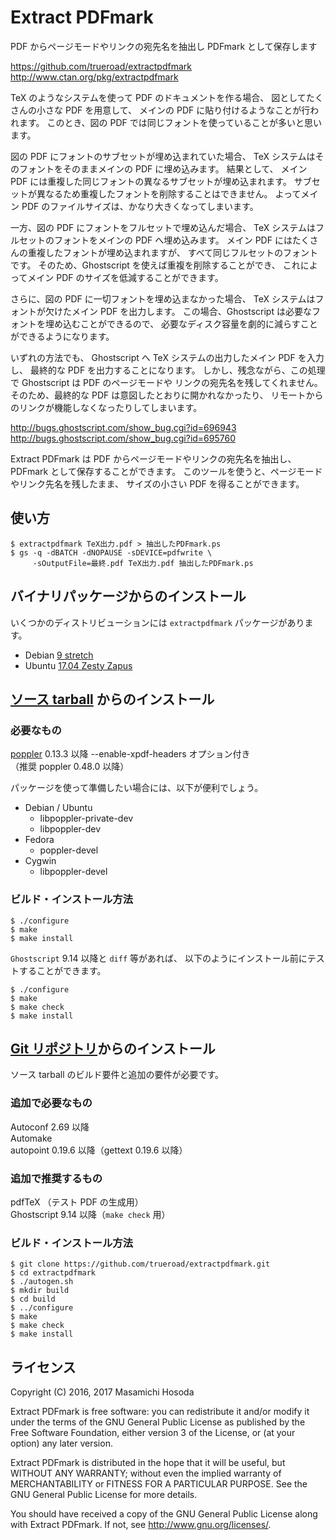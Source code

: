 <!-- -*- coding: utf-8 -*- -->
# Extract PDFmark

PDF からページモードやリンクの宛先名を抽出し PDFmark として保存します

https://github.com/trueroad/extractpdfmark  
http://www.ctan.org/pkg/extractpdfmark

TeX のようなシステムを使って PDF のドキュメントを作る場合、
図としてたくさんの小さな PDF を用意して、
メインの PDF に貼り付けるようなことが行われます。
このとき、図の PDF では同じフォントを使っていることが多いと思います。

図の PDF にフォントのサブセットが埋め込まれていた場合、
TeX システムはそのフォントをそのままメインの PDF に埋め込みます。
結果として、
メイン PDF には重複した同じフォントの異なるサブセットが埋め込まれます。
サブセットが異なるため重複したフォントを削除することはできません。
よってメイン PDF のファイルサイズは、かなり大きくなってしまいます。

一方、図の PDF にフォントをフルセットで埋め込んだ場合、
TeX システムはフルセットのフォントをメインの PDF へ埋め込みます。
メイン PDF にはたくさんの重複したフォントが埋め込まれますが、
すべて同じフルセットのフォントです。
そのため、Ghostscript を使えば重複を削除することができ、
これによってメイン PDF のサイズを低減することができます。

さらに、図の PDF に一切フォントを埋め込まなかった場合、
TeX システムはフォントが欠けたメイン PDF を出力します。
この場合、Ghostscript は必要なフォントを埋め込むことができるので、
必要なディスク容量を劇的に減らすことができるようになります。

いずれの方法でも、
Ghostscript へ TeX システムの出力したメイン PDF を入力し、
最終的な PDF を出力することになります。
しかし、残念ながら、この処理で Ghostscript は PDF のページモードや
リンクの宛先名を残してくれません。
そのため、最終的な PDF は意図したとおりに開かれなかったり、
リモートからのリンクが機能しなくなったりしてしまいます。

http://bugs.ghostscript.com/show_bug.cgi?id=696943  
http://bugs.ghostscript.com/show_bug.cgi?id=695760

Extract PDFmark は PDF からページモードやリンクの宛先名を抽出し、
PDFmark として保存することができます。
このツールを使うと、ページモードやリンク先名を残したまま、
サイズの小さい PDF を得ることができます。

## 使い方

    $ extractpdfmark TeX出力.pdf > 抽出したPDFmark.ps
    $ gs -q -dBATCH -dNOPAUSE -sDEVICE=pdfwrite \
         -sOutputFile=最終.pdf TeX出力.pdf 抽出したPDFmark.ps

## バイナリパッケージからのインストール

いくつかのディストリビューションには `extractpdfmark` パッケージがあります。

* Debian [9 stretch](https://packages.debian.org/stretch/extractpdfmark)
* Ubuntu [17.04 Zesty Zapus](http://packages.ubuntu.com/zesty/extractpdfmark)

## [ソース tarball](https://github.com/trueroad/extractpdfmark/releases/download/v1.0.1/extractpdfmark-1.0.1.tar.gz) からのインストール

### 必要なもの

[poppler](https://poppler.freedesktop.org/) 0.13.3 以降
--enable-xpdf-headers オプション付き  
（推奨 poppler 0.48.0 以降）

パッケージを使って準備したい場合には、以下が便利でしょう。

* Debian / Ubuntu
  + libpoppler-private-dev
  + libpoppler-dev
* Fedora
  + poppler-devel
* Cygwin
  + libpoppler-devel

### ビルド・インストール方法

    $ ./configure
    $ make
	$ make install

`Ghostscript` 9.14 以降と `diff` 等があれば、
以下のようにインストール前にテストすることができます。

    $ ./configure
    $ make
	$ make check
	$ make install

## [Git リポジトリ](https://github.com/trueroad/extractpdfmark)からのインストール

ソース tarball のビルド要件と追加の要件が必要です。

### 追加で必要なもの

Autoconf 2.69 以降  
Automake  
autopoint 0.19.6 以降（gettext 0.19.6 以降）

### 追加で推奨するもの

pdfTeX （テスト PDF の生成用）  
Ghostscript 9.14 以降（`make check` 用）

### ビルド・インストール方法

    $ git clone https://github.com/trueroad/extractpdfmark.git
	$ cd extractpdfmark
	$ ./autogen.sh
	$ mkdir build
	$ cd build
    $ ../configure
    $ make
	$ make check
	$ make install

## ライセンス

Copyright (C) 2016, 2017 Masamichi Hosoda

Extract PDFmark is free software: you can redistribute it and/or modify
it under the terms of the GNU General Public License as published by
the Free Software Foundation, either version 3 of the License, or
(at your option) any later version.

Extract PDFmark is distributed in the hope that it will be useful,
but WITHOUT ANY WARRANTY; without even the implied warranty of
MERCHANTABILITY or FITNESS FOR A PARTICULAR PURPOSE.  See the
GNU General Public License for more details.

You should have received a copy of the GNU General Public License
along with Extract PDFmark.  If not, see <http://www.gnu.org/licenses/>.
